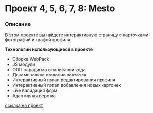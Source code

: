 # Проект 4, 5, 6, 7, 8: Mesto

### Описание
В этом проекте вы найдете интерактивную страницу с карточками фотографий и графой профиля.

**Технологии использующиеся в проекте**

* Сборка WebPack
* JS модули
* ООП парадигма в написании кода
* Динамическое создание карточек
* Интерактивный попап редактирования профиля
* Интерактивный попап добавления новых карточек
* Live валидация форм
* Адаптивная верстка


[cсылка на проект](https://jstgflx.github.io/mesto/)
